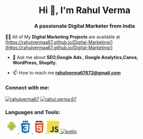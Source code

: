 <h1 align="center">Hi 👋, I'm Rahul Verma</h1>
<h3 align="center">A passionate Digital Marketer from India</h3>

 👨‍💻 All of My **Digital Marketing Projects** are available at [https://rahulvermaa67.github.io/Digital-Marketing/](https://rahulvermaa67.github.io/Digital-Marketing/)

- 💬 Ask me about **SEO,Google Ads , Google Analytics,Canva, WordPress, Shopify.**

- 📫 How to reach me **rahulverma67672@gmail.com**

<h3 align="left">Connect with me:</h3>
<p align="left">
<a href="https://linkedin.com/in/rahulverma67" target="blank"><img align="center" src="https://raw.githubusercontent.com/rahuldkjain/github-profile-readme-generator/master/src/images/icons/Social/linked-in-alt.svg" alt="rahulverma67" height="30" width="40" /></a>
<a href="https://instagram.com/rahul.verma.67" target="blank"><img align="center" src="https://raw.githubusercontent.com/rahuldkjain/github-profile-readme-generator/master/src/images/icons/Social/instagram.svg" alt="rahul.verma.67" height="30" width="40" /></a>
</p>

<h3 align="left">Languages and Tools:</h3>
<p align="left"> <a href="https://developer.android.com" target="_blank" rel="noreferrer"> <img src="https://raw.githubusercontent.com/devicons/devicon/master/icons/android/android-original-wordmark.svg" alt="android" width="40" height="40"/> </a> <a href="https://www.w3schools.com/css/" target="_blank" rel="noreferrer"> <img src="https://raw.githubusercontent.com/devicons/devicon/master/icons/css3/css3-original-wordmark.svg" alt="css3" width="40" height="40"/> </a> <a href="https://www.w3.org/html/" target="_blank" rel="noreferrer"> <img src="https://raw.githubusercontent.com/devicons/devicon/master/icons/html5/html5-original-wordmark.svg" alt="html5" width="40" height="40"/> </a> <a href="https://developer.mozilla.org/en-US/docs/Web/JavaScript" target="_blank" rel="noreferrer"> <img src="https://raw.githubusercontent.com/devicons/devicon/master/icons/javascript/javascript-original.svg" alt="javascript" width="40" height="40"/> </a> <a href="https://kotlinlang.org" target="_blank" rel="noreferrer"> <img src="https://www.vectorlogo.zone/logos/kotlinlang/kotlinlang-icon.svg" alt="kotlin" width="40" height="40"/> </a> </p>
